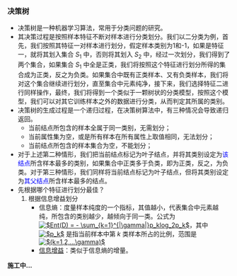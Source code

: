 ### 决策树

- 决策树是一种机器学习算法，常用于分类问题的研究。
- 其决策过程是按照样本特征不断对样本进行分类划分。我们以二分类为例，首先，我们按照其特征一对样本进行划分，假定样本类别为1和-1，如果是特征一，就将其划入集合 $S_1$ 中，否则将其划入 $S_2$ 中，经过一次划分，我们得到了两个集合，如果集合 $S_1$ 中全是正类，我们将按照这个特征进行划分所得的集合成为正类，反之为负类。如果集合中既有正类样本、又有负类样本，我们将对这个集合继续进行划分，直至集合中元素纯净，接下来，我们选择特征二进行同样操作，最终，我们将得到一个类似于一颗树状的分类模型，按照这个模型，我们可以对其它训练样本之外的数据进行分类，从而判定其所属的类别。
- 决策树的生成过程是一个递归过程，在决策树算法中，有三种情况会导致递归返回。
  - 当前结点所包含的样本全属于同一类别，无需划分；
  - 当前属性集为空，或是所有样本在所有属性上取值相同，无法划分；
  - 当前结点所包含的样本集合为空，不能划分；
- 对于上述第二种情形，我们把当前结点标记为叶子结点，并将其类别设定为<font color="#00f">该结点</font>所含样本最多的类别，如果集合中正类多于负类，即为正类，反之，为负类。对于第三种情形，我们同样将当前结点标记为叶子结点，但将其类别设定为<font color="#00f">其父结点</font>所含样本最多的结点。
- 先根据哪个特征进行划分最佳？
  1. 根据信息增益划分
     - 信息熵：度量样本纯度的一个指标，其值越小，代表集合中元素越纯，所包含的类别越少，越倾向于同一类。公式为 <a href="https://www.codecogs.com/eqnedit.php?latex=$Ent(D)&space;=&space;-&space;\sum_{k=1}^{|\gamma|}p_klog_2p_k$" target="_blank"><img src="https://latex.codecogs.com/gif.latex?$Ent(D)&space;=&space;-&space;\sum_{k=1}^{|\gamma|}p_klog_2p_k$" title="$Ent(D) = - \sum_{k=1}^{|\gamma|}p_klog_2p_k$" /></a>，其中 <a href="https://www.codecogs.com/eqnedit.php?latex=$p_k$" target="_blank"><img src="https://latex.codecogs.com/gif.latex?$p_k$" title="$p_k$" /></a> 是指当前样本中第 $k$ 类样本所占的比例，范围是 <a href="https://www.codecogs.com/eqnedit.php?latex=$(k=1,2,...\gamma)$" target="_blank"><img src="https://latex.codecogs.com/gif.latex?$(k=1,2,...\gamma)$" title="$(k=1,2,...\gamma)$" /></a>
     - [信息增益](https://baike.baidu.com/item/%E4%BF%A1%E6%81%AF%E5%A2%9E%E7%9B%8A/8864911?fr=aladdin)：类似于信息熵的增量。



**施工中...**
